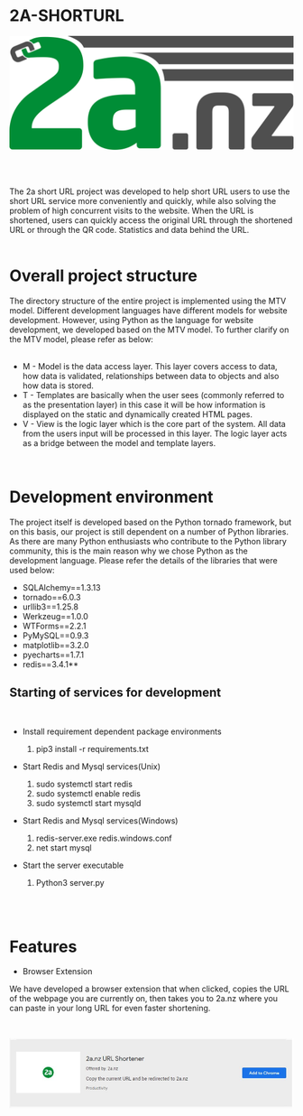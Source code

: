 # 2A-SHORTURL

![svg](https://github.com/haganmao/2A-SHORTURL/blob/master/static/images/2a.nz.svg)

<br>
<br>

The 2a short URL project was developed to help short URL users to use the short URL service more conveniently and quickly, while also solving the problem of high concurrent visits to the website. When the URL is shortened, users can quickly access the original URL through the shortened URL or through the QR code. Statistics and data behind the URL.
<br>
<br>

# Overall project structure 
The directory structure of the entire project is implemented using the MTV model. Different development languages ​​have different models for website development. However, using Python as the language for website development, we developed based on the  MTV model.
To further clarify on the MTV model, please refer as below:
<br>
<br>
* M - Model is the data access layer. This layer covers access to data, how data is validated, relationships between data to objects and also how data is stored.
* T - Templates are basically when the user sees (commonly referred to as the presentation layer) in this case it will be how information is displayed on the static and dynamically created HTML pages.
* V - View is the logic layer which is the core part of the system. All data from the users input will be processed in this layer. The logic layer acts as a bridge between the model and template layers.

<br>

# Development environment
The project itself is developed based on the Python tornado framework, but on this basis, our project is still dependent on a number of Python libraries. As there are many Python enthusiasts who contribute to the Python library community, this is the main reason why we chose Python as the development language. Please refer the details of the libraries that were used below:

* SQLAlchemy==1.3.13
* tornado==6.0.3
* urllib3==1.25.8
* Werkzeug==1.0.0
* WTForms==2.2.1
* PyMySQL==0.9.3
* matplotlib==3.2.0
* pyecharts==1.7.1
* redis==3.4.1**

## Starting of services for development
<br>

+ Install requirement dependent package environments
  1. pip3 install -r requirements.txt 
   
+ Start Redis and Mysql services(Unix)
 
  1. sudo systemctl start redis 
  2. sudo systemctl enable redis 
  3. sudo systemctl start mysqld 

+ Start Redis and Mysql services(Windows)

  1. redis-server.exe redis.windows.conf 
  2. net start mysql 

+ Start the server executable
  1. Python3 server.py 
<br>
<br>

# Features

+ Browser Extension

We have developed a browser extension that when clicked, copies the URL of the webpage you are currently on, then takes you to 2a.nz where you can paste in your long URL for     even faster shortening.

<br>

[![Broswer Exe](https://github.com/haganmao/2A-SHORTURL/blob/master/static/images/2.%20include%20somewhere%20before%20the%20first%20video%20clip.JPG)](https://vimeo.com/445703269 "click for video demonstration")


<br>




